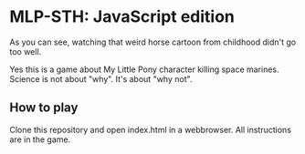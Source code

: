 # MLP-STH: JavaScript edition
As you can see, watching that weird horse cartoon from childhood didn't go too well.

Yes this is a game about My Little Pony character killing space marines. Science is not about "why". It's about "why not".

## How to play
Clone this repository and open index.html in a webbrowser. All instructions are in the game.

